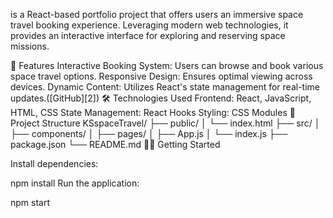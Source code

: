 is a React-based portfolio project that offers users an immersive space travel booking experience. Leveraging modern web technologies, it provides an interactive interface for exploring and reserving space missions.

🚀 Features
Interactive Booking System: Users can browse and book various space travel options.
Responsive Design: Ensures optimal viewing across devices.
Dynamic Content: Utilizes React's state management for real-time updates.([GitHub][2])
🛠️ Technologies Used
Frontend: React, JavaScript, HTML, CSS
State Management: React Hooks
Styling: CSS Modules
📁 Project Structure
KSspaceTravel/
├── public/
│   └── index.html
├── src/
│   ├── components/
│   ├── pages/
│   ├── App.js
│   └── index.js
├── package.json
└── README.md
🧑‍💻 Getting Started

Install dependencies:

npm install
Run the application:

npm start
